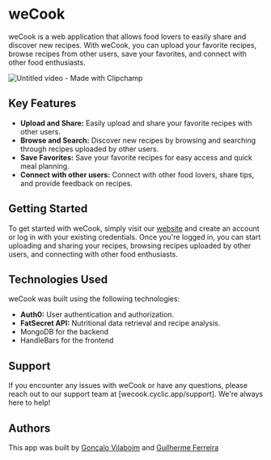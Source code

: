 # weCook

weCook is a web application that allows food lovers to easily share and discover new recipes. With weCook, you can upload your favorite recipes, browse recipes from other users, save your favorites, and connect with other food enthusiasts.

![Untitled video - Made with Clipchamp](https://github.com/gferreira7/we-cook/assets/104030930/e3746a44-2b7e-4b89-8c5f-81d381867d5d)


## Key Features

- **Upload and Share:** Easily upload and share your favorite recipes with other users.
- **Browse and Search:** Discover new recipes by browsing and searching through recipes uploaded by other users.
- **Save Favorites:** Save your favorite recipes for easy access and quick meal planning.
- **Connect with other users:** Connect with other food lovers, share tips, and provide feedback on recipes.

## Getting Started

To get started with weCook, simply visit our [website](https://wecook.cyclic.app/) and create an account or log in with your existing credentials. Once you're logged in, you can start uploading and sharing your recipes, browsing recipes uploaded by other users, and connecting with other food enthusiasts.

## Technologies Used

weCook was built using the following technologies:

- **Auth0:** User authentication and authorization.
- **FatSecret API:** Nutritional data retrieval and recipe analysis.
- MongoDB for the backend
- HandleBars for the frontend

## Support

If you encounter any issues with weCook or have any questions, please reach out to our support team at [wecook.cyclic.app/support]. We're always here to help!

## Authors

This app was built by [Gonçalo Vilaboim](https://github.com/gvilaboim) and [Guilherme Ferreira](https://github.com/gferreira7)
